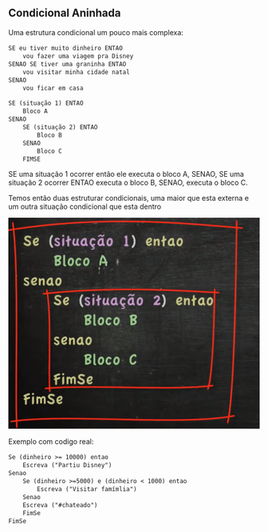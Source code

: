 ## Condicional Aninhada

Uma estrutura condicional um pouco mais complexa:

~~~
SE eu tiver muito dinheiro ENTAO
    vou fazer uma viagem pra Disney
SENAO SE tiver uma graninha ENTAO
    vou visitar minha cidade natal 
SENAO
    vou ficar em casa
~~~
~~~
SE (situação 1) ENTAO
    Bloco A
SENAO
    SE (situação 2) ENTAO
        Bloco B
    SENAO
        Bloco C
    FIMSE
~~~

SE uma situação 1 ocorrer então ele executa o bloco A, SENAO, SE uma situação 2 ocorrer ENTAO executa o bloco B, SENAO, executa o bloco C.

Temos então duas estruturar condicionais, uma maior que esta externa e um outra situação condicional que esta dentro

![](../images/condicional%202.png)

Exemplo com codigo real:

~~~
Se (dinheiro >= 10000) entao
    Escreva ("Partiu Disney")
Senao
    Se (dinheiro >=5000) e (dinheiro < 1000) entao
        Escreva ("Visitar famímlia")
    Senao
    Escreva ("#chateado")
    FimSe
FimSe
~~~